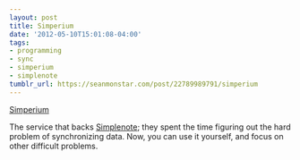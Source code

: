 ```yaml
---
layout: post
title: Simperium
date: '2012-05-10T15:01:08-04:00'
tags:
- programming
- sync
- simperium
- simplenote
tumblr_url: https://seanmonstar.com/post/22789989791/simperium
---
```

[Simperium](https://simperium.com/)  

The service that backs [Simplenote](http://simplenoteapp.com/); they spent the time figuring out the hard problem of synchronizing data. Now, you can use it yourself, and focus on other difficult problems.

